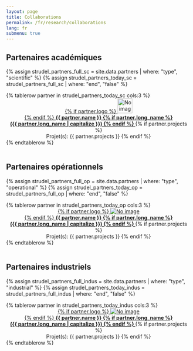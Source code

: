 ```yaml
---
layout: page
title: Collaborations
permalink: /fr/research/collaborations
lang: fr
submenu: true
---
```


## Partenaires académiques
{% assign strudel_partners_full_sc = site.data.partners | where: "type", "scientific" %}
{% assign strudel_partners_today_sc = strudel_partners_full_sc | where: "end", "false" %}

<table class='width-100'>
  {% tablerow partner in strudel_partners_today_sc cols:3 %}
    <div align="center">
      <a href="{{ partner.site }}">
        {% if partner.logo %}
        <img class="large-logo" src="{{ partner.logo }}" width="40px" alt="No image"/>
        <br>
        {% endif %}
        <b> {{ partner.name }}
		{% if partner.long_name %}
		<br> ({{ partner.long_name | capitalize }})
		{% endif %}
		</b>
      </a>
     {% if partner.projects %}
		<br> Projet(s): {{ partner.projects }}
		{% endif %}
    </div>
  {% endtablerow %}
</table>

## Partenaires opérationnels
{% assign strudel_partners_full_op = site.data.partners | where: "type", "operational" %}
{% assign strudel_partners_today_op = strudel_partners_full_op | where: "end", "false" %}

<table class='width-100'>
  {% tablerow partner in strudel_partners_today_op cols:3 %}
    <div align="center">
      <a href="{{ partner.site }}">
        {% if partner.logo %}
        <img class="large-logo" src="{{ partner.logo }}" alt="No image"/>
        <br>
        {% endif %}
        <b> {{ partner.name }}
		{% if partner.long_name %}
		<br> ({{ partner.long_name | capitalize }})
		{% endif %} </b>
      </a>
	   {% if partner.projects %}
		<br> Projet(s): {{ partner.projects }}
		{% endif %}
    </div>
  {% endtablerow %}
</table>

## Partenaires industriels
{% assign strudel_partners_full_indus = site.data.partners | where: "type", "industrial" %}
{% assign strudel_partners_today_indus = strudel_partners_full_indus | where: "end", "false" %}

<table class='width-100'>
  {% tablerow partner in strudel_partners_today_indus cols:3 %}
    <div align="center">
      <a href="{{ partner.site }}">
        {% if partner.logo %}
        <img class="large-logo" src="{{ partner.logo }}" alt="No image"/>
        <br>
        {% endif %}
        <b> {{ partner.name }}
				{% if partner.long_name %}
		<br> ({{ partner.long_name | capitalize }})
		{% endif %}
		</b>
      </a>
	   {% if partner.projects %}
		<br> Projet(s): {{ partner.projects }}
		{% endif %}
    </div>
  {% endtablerow %}
</table>

